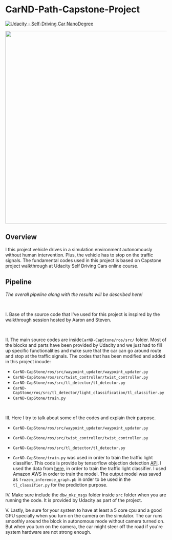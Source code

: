 # CarND-Path-Capstone-Project

[![Udacity - Self-Driving Car NanoDegree](https://s3.amazonaws.com/udacity-sdc/github/shield-carnd.svg)](http://www.udacity.com/drive)



<p align="center">
<img src="mygif.gif" width = "600" />
</p>


Overview
---


I this project vehicle drives in a simulation environment autonomously without human intervention. Plus, the vehicle has to stop on the traffic signals. The fundamental codes used in this project is based on Capstone project walkthrough at Udacity Self Driving Cars online course.


Pipeline
---


*The overall pipeline along with the results will be described here!*

<br>

I. Base of the source code that I've used for this project is inspired by the walkthrough session hosted by Aaron and Steven.


</br>


II. The main source codes are inside```CarND-CapStone/ros/src/``` folder. Most of the blocks and parts have been provided by Udacity and we just had to fill up specific functionalities and make sure that the car can go around route and stop at the traffic signals. The codes that has been modified and added in this project incude: 
- ```CarND-CapStone/ros/src/waypoint_updater/waypoint_updater.py```
- ```CarND-CapStone/ros/src/twist_controller/twist_controller.py```
- ```CarND-CapStone/ros/src/tl_detector/tl_detector.py```
- ```CarND-CapStone/ros/src/tl_detector/light_classification/tl_classifier.py```
- ```CarND-CapStone/train.py```


</br>


III. Here I try to talk about some of the codes and explain their purpose.

- ```CarND-CapStone/ros/src/waypoint_updater/waypoint_updater.py``` 

- ```CarND-CapStone/ros/src/twist_controller/twist_controller.py```

- ```CarND-CapStone/ros/src/tl_detector/tl_detector.py```

- ```CarND-CapStone/train.py``` was used in order to train the traffic light classifier. This code is provide by tensorflow objection detection <a href="https://github.com/tensorflow/models/tree/master/research/object_detection">API</a>. I used the data from <a href="https://github.com/alex-lechner/Traffic-Light-Classification">here</a>, in order to train the traffic light classifier. I used Amazon AWS in order to train the model. The output model was saved as ```frozen_inference_graph.pb``` in order to be used in the ```tl_classifier.py``` for the prediction purpose.


IV. Make sure include the ```dbw_mkz_msgs``` folder inside ```src``` folder when you are running the code. It is provided by Udacity as part of the project.

V. Lastly, be sure for your system to have at least a 5 core cpu and a good GPU specially when you turn on the camera on the simulator. The car runs smoothly around the block in autonomous mode without camera turned on. But when you turn on the camera, the car might steer off the road if you're system hardware are not strong enough.  

</br>
<br></br>